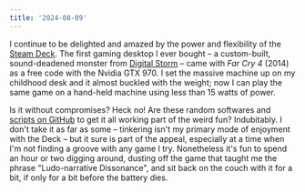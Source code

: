 ```yaml
---
title: '2024-08-09'
---
```


I continue to be delighted and amazed by the power and flexibility of the [Steam Deck](https://store.steampowered.com/steamdeck). The first gaming desktop I ever bought – a custom-built, sound-deadened monster from [Digital Storm](https://www.digitalstorm.com/) – came with *Far Cry 4* (2014) as a free code with the Nvidia GTX 970. I set the massive machine up on my childhood desk and it almost buckled with the weight; now I can play the same game on a hand-held machine using less than 15 watts of power.

Is it without compromises? Heck no! Are these random softwares and [scripts on GitHub](https://github.com/moraroy/NonSteamLaunchers-On-Steam-Deck) to get it all working part of the weird fun? Indubitably. I don't take it as far as some – tinkering isn't my primary mode of enjoyment with the Deck – but it sure is part of the appeal, especially at a time when I'm not finding a groove with any game I try. Nonetheless it's fun to spend an hour or two digging around, dusting off the game that taught me the phrase "Ludo-narrative Dissonance", and sit back on the couch with it for a bit, if only for a bit before the battery dies.
